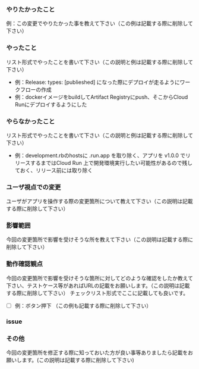 ### やりたかったこと

例：この変更でやりたかった事を教えて下さい（この例は記載する際に削除して下さい）

### やったこと

リスト形式でやったことを書いて下さい（この説明と例は記載する際に削除して下さい）

- 例：Release: types: [publieshed] になった際にデプロイが走るようにワークフローの作成
- 例：dockerイメージをbuildしてArtifact Registryにpush、そこからCloud Runにデプロイするようにした


### やらなかったこと

リスト形式でやったことを書いて下さい（この説明と例は記載する際に削除して下さい）

- 例：development.rbのhostsに .run.app を取り除く、アプリを v1.0.0 でリリースするまではCloud Run 上で開発環境実行したい可能性があるので残しておく、リリース前には取り除く

### ユーザ視点での変更

ユーザがアプリを操作する際の変更箇所について教えて下さい（この説明は記載する際に削除して下さい）

### 影響範囲

今回の変更箇所で影響を受けそうな所を教えて下さい（この説明は記載する際に削除して下さい）

### 動作確認観点

今回の変更箇所で影響を受けそうな箇所に対してどのような確認をしたか教えて下さい、テストケース等があればURLの記載をお願いします。（この説明は記載する際に削除して下さい）
チェックリスト形式でここに記載しても良いです。

 - [ ] 例：ボタン押下 （この例も記載する際に削除して下さい）

### issue


### その他

今回の変更箇所を修正する際に知っておいた方が良い事等ありましたら記載をお願いします。(この説明は記載する際に削除して下さい)
